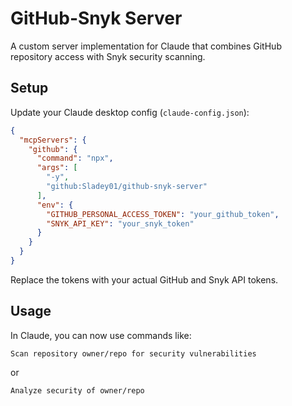 # GitHub-Snyk Server

A custom server implementation for Claude that combines GitHub repository access with Snyk security scanning.

## Setup

Update your Claude desktop config (`claude-config.json`):

```json
{
  "mcpServers": {
    "github": {
      "command": "npx",
      "args": [
        "-y",
        "github:Sladey01/github-snyk-server"
      ],
      "env": {
        "GITHUB_PERSONAL_ACCESS_TOKEN": "your_github_token",
        "SNYK_API_KEY": "your_snyk_token"
      }
    }
  }
}
```

Replace the tokens with your actual GitHub and Snyk API tokens.

## Usage

In Claude, you can now use commands like:

```
Scan repository owner/repo for security vulnerabilities
```

or

```
Analyze security of owner/repo
```